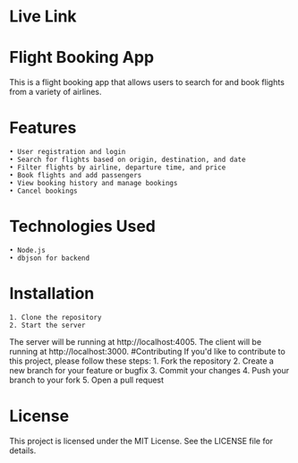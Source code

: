 # Live Link


# Flight Booking App
This is a flight booking app that allows users to search for and book flights from a variety of airlines.
# Features

    • User registration and login
    • Search for flights based on origin, destination, and date
    • Filter flights by airline, departure time, and price
    • Book flights and add passengers
    • View booking history and manage bookings
    • Cancel bookings
# Technologies Used
      
    • Node.js 
    • dbjson for backend
      
# Installation
    1. Clone the repository
    2. Start the server
    
 
The server will be running at http://localhost:4005.
The client will be running at http://localhost:3000.
#Contributing
If you'd like to contribute to this project, please follow these steps:
    1. Fork the repository
    2. Create a new branch for your feature or bugfix
    3. Commit your changes
    4. Push your branch to your fork
    5. Open a pull request
# License
This project is licensed under the MIT License. See the LICENSE file for details.
